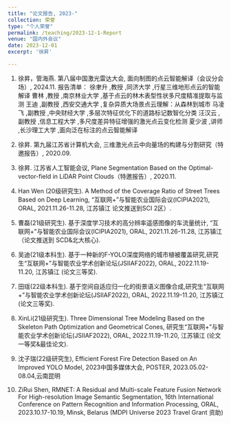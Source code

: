 ```yaml
---
title: "论文报告, 2023-"
collection: 荣誉
type: "个人荣誉"
permalink: /teaching/2023-12-1-Report
venue: "国内外会议"
date: 2023-12-01
excerpt: '徐昇'

---
```

1. 徐昇，管海燕. 第八届中国激光雷达大会, 面向制图的点云智能解译（会议分会场）, 2024.11.
报告清单：
徐聿升 ,教授 ,同济大学 ,行星三维地形点云的智能解译
曹林 ,教授 ,南京林业大学 ,基于点云的林木表型性状多尺度精准提取与监测
王迪 ,副教授 ,西安交通大学 ,复杂异质大场景点云理解：从森林到城市
马凌飞 ,副教授 ,中央财经大学 ,多层次特征优化下的道路标记数智化分类
汪汉云 ,副教授 ,信息工程大学 ,多尺度差异特征增强的激光点云变化检测
夏少波 ,讲师 ,长沙理工大学 ,面向泛在标注的点云智能解译
   
1. 徐昇. 第九届江苏省计算机大会, 三维激光点云中向量场的构建与分割研究（特邀报告）, 2020.09.

2. 徐昇. 江苏省人工智能会议, Plane Segmentation Based on the Optimal-vector-field in LiDAR Point Clouds（特邀报告）, 2020.11.

3. Han Wen (20级研究生). A Method of the Coverage Ratio of Street Trees Based on Deep Learning, “互联网+”与智能农业国际会议(ICIPIA2021), ORAL, 2021.11.26-11.28, 江苏镇江 论文推送到SCI 2区）.

4. 曹磊(21级研究生). 基于深度学习技术的高分辨率遥感图像的车流量统计, “互联网+”与智能农业国际会议(ICIPIA2021), ORAL, 2021.11.26-11.28, 江苏镇江（论文推送到 SCD&北大核心).

3. 吴迪(21级本科生). 基于一种新的F-YOLO深度网络的城市植被覆盖研究,研究生“互联网+”与智能农业学术创新论坛(JSIIAF2022), ORAL, 2022.11.19-11.20, 江苏镇江 (论文三等奖).

4. 田瑶(22级本科生). 基于空间自适应归一化的街景语义图像合成,研究生“互联网+”与智能农业学术创新论坛(JSIIAF2022), ORAL, 2022.11.19-11.20, 江苏镇江 (论文三等奖).

5. XinLi(21级研究生). Three Dimensional Tree Modeling Based on the Skeleton Path Optimization and Geometrical Cones, 研究生“互联网+”与智能农业学术创新论坛(JSIIAF2022), ORAL, 2022.11.19-11.20, 江苏镇江 (论文一等奖&最佳论文).

6. 沈子瑞(22级研究生), Efficient Forest Fire Detection Based on An Improved YOLO Model, 2023中国多媒体大会, POSTER, 2023.05.02-08.04,云南昆明

7. ZiRui Shen, RMNET: A Residual and Multi-scale Feature Fusion Network For High-resolution Image Semantic Segmentation, 16th International Conference on Pattern Recognition and Information Processing, ORAL, 2023.10.17-10.19, Minsk, Belarus (MDPI Universe 2023 Travel Grant 资助) 
